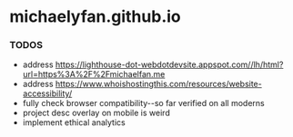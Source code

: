 # michaelyfan.github.io

### TODOS
* address https://lighthouse-dot-webdotdevsite.appspot.com//lh/html?url=https%3A%2F%2Fmichaelfan.me
* address https://www.whoishostingthis.com/resources/website-accessibility/
* fully check browser compatibility--so far verified on all moderns
* project desc overlay on mobile is weird
* implement ethical analytics